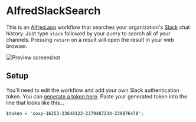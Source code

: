 AlfredSlackSearch
=================

This is an [Alfred.app](http://www.alfredapp.com/) workflow that searches your organization's [Slack](https://slack.com/) chat history. Just type `slack` followed by your query to search all of your channels. Pressing `return` on a result will open the result in your web browser.

![Preview screenshot](https://raw.github.com/tylerhall/AlfredSlackSearch/master/preview.png)

## Setup

You'll need to edit the workflow and add your own Slack authentication token. You can [generate a token here](https://api.slack.com/). Paste your generated token into the line that looks like this...

    $token = 'xoxp-16253-23648123-2379487234-239876478';

